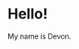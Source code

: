 # Hello!

My name is Devon.

<!---
wolastoqey/wolastoqey is a special repository because its `README.md` (this file) appears on your GitHub profile.
You can click the Preview link to take a look at your changes.
--->
